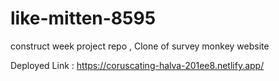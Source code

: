 # like-mitten-8595
construct week project repo , Clone of survey monkey website

Deployed Link : https://coruscating-halva-201ee8.netlify.app/
